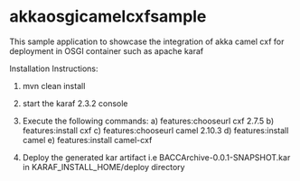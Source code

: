 akkaosgicamelcxfsample
======================

This sample application to showcase the integration of akka camel cxf for deployment in OSGI container such as apache karaf


Installation Instructions:

1) mvn clean install
2) start the karaf 2.3.2 console
3) Execute the following commands:
  a) features:chooseurl cxf 2.7.5 
  b) features:install cxf 
  c) features:chooseurl camel 2.10.3 
  d) features:install camel 
  e) features:install camel-cxf
  
4) Deploy the generated kar artifact i.e BACCArchive-0.0.1-SNAPSHOT.kar in KARAF_INSTALL_HOME/deploy directory



